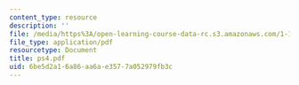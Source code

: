 ```yaml
---
content_type: resource
description: ''
file: /media/https%3A/open-learning-course-data-rc.s3.amazonaws.com/1-124j-foundations-of-software-engineering-fall-2000/6be5d2a16a86aa6ae3577a052979fb3c_ps4.pdf
file_type: application/pdf
resourcetype: Document
title: ps4.pdf
uid: 6be5d2a1-6a86-aa6a-e357-7a052979fb3c
---
```

